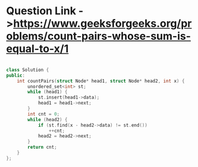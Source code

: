 # Question Link ->https://www.geeksforgeeks.org/problems/count-pairs-whose-sum-is-equal-to-x/1

````cpp

class Solution {
public:
    int countPairs(struct Node* head1, struct Node* head2, int x) {
        unordered_set<int> st;
        while (head1) {
            st.insert(head1->data);
            head1 = head1->next;
        }
        int cnt = 0;
        while (head2) {
            if (st.find(x - head2->data) != st.end())
                ++cnt;
            head2 = head2->next;
        }
        return cnt;
    }
};
````

